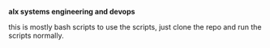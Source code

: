 **alx systems engineering and devops**

this is mostly bash scripts 
to use the scripts, just clone the repo and run the scripts normally.
